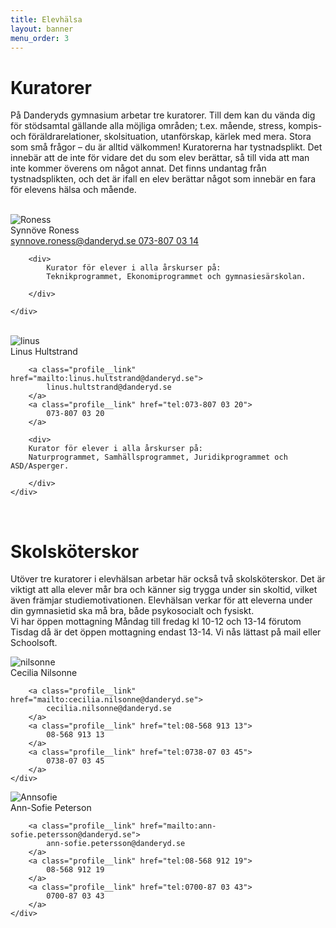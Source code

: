 ```yaml
---
title: Elevhälsa
layout: banner
menu_order: 3
---
```


<h1>Kuratorer</h1>

På Danderyds gymnasium arbetar tre kuratorer. Till dem kan du vända dig för stödsamtal gällande alla möjliga områden; t.ex. mående, stress, kompis- och föräldrarelationer, skolsituation, utanförskap, kärlek med mera. Stora som små frågor – du är alltid välkommen!
Kuratorerna har tystnadsplikt. Det innebär att de inte för vidare det du som elev berättar, så till vida att man inte kommer överens om något annat. Det finns undantag från tystnadsplikten, och det är ifall en elev berättar något som innebär en fara för elevens hälsa och mående.

<br>
<div class="profile">
	<img class="profile__image" src="/assets/ronnes2.png" alt="Roness">
	<div class="profile__info">
		<div class="profile__title">Synnöve Roness</div>
		<a class="profile__link" href="mailto:synnove.roness@danderyd.se">
			synnove.roness@danderyd.se
		</a>
		<a class="profile__link" href="tel:073-807 03 14">
			073-807 03 14
		</a>

		<div>
			Kurator för elever i alla årskurser på:
			Teknikprogrammet, Ekonomiprogrammet och gymnasiesärskolan.

		</div>

	</div>
</div>

<br>

<div class="profile">
	<img class="profile__image" src="/assets/linus2.png" alt="linus">
	<div class="profile__info">
		<div class="profile__title">Linus Hultstrand</div>

		<a class="profile__link" href="mailto:linus.hultstrand@danderyd.se">
			linus.hultstrand@danderyd.se
		</a>
		<a class="profile__link" href="tel:073-807 03 20">
			073-807 03 20
		</a>

		<div>
		Kurator för elever i alla årskurser på:
		Naturprogrammet, Samhällsprogrammet, Juridikprogrammet och ASD/Asperger.

		</div>
	</div>
</div>

<br>

<h1>Skolsköterskor</h1>

Utöver tre kuratorer i elevhälsan arbetar här också två skolsköterskor. Det är viktigt att alla elever mår bra och känner sig trygga under sin skoltid, vilket även främjar studiemotivationen. Elevhälsan verkar för att eleverna under din gymnasietid ska må bra, både psykosocialt och fysiskt. 
<br>
Vi har öppen mottagning Måndag till fredag kl 10-12 och 13-14 förutom Tisdag då är det öppen mottagning endast 13-14. 
Vi nås lättast på mail eller Schoolsoft.

<div class="profile">
	<img class="profile__image" src="/assets/nilsonne2.png" alt="nilsonne">
	<div class="profile__info">
		<div class="profile__title">Cecilia Nilsonne 
			</div>

		<a class="profile__link" href="mailto:cecilia.nilsonne@danderyd.se">
			cecilia.nilsonne@danderyd.se
		</a>
		<a class="profile__link" href="tel:08-568 913 13">
			08-568 913 13
		</a>
		<a class="profile__link" href="tel:0738-07 03 45">
			0738-07 03 45
		</a>
	</div>
</div>

<div class="profile">
	<img class="profile__image" src="/assets/bluedot.png" alt="Annsofie">
	<div class="profile__info">
		<div class="profile__title">Ann-Sofie Peterson
			</div>

		<a class="profile__link" href="mailto:ann-sofie.petersson@danderyd.se">
			ann-sofie.petersson@danderyd.se
		</a>
		<a class="profile__link" href="tel:08-568 912 19">
			08-568 912 19
		</a>
		<a class="profile__link" href="tel:0700-87 03 43">
			0700-87 03 43
		</a>
	</div>
</div>
